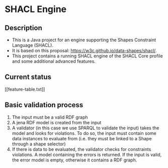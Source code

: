 # SHACL Engine

## Description
* This is a Java project for an engine supporting the Shapes Constraint Language (SHACL). 
* It is based on this proposal: https://w3c.github.io/data-shapes/shacl/. 
* This project contains a running SHACL engine of the SHACL Core profile and some additional advanced features.

## Current status
[[feature-table.txt]]

## Basic validation process
1. The input must be a valid RDF graph
2. A jena RDF model is created from the input
3. A validator (in this case we use SPARQL to validate the input) takes the model and looks for violations. To do so, the input must contain some data instances to evaluate from (i.e. they must be linked to a Shape through a shape selector)
4. If there is data to be evaluated, the validator checks for constraints violations. A model containing the errors is returned. If the input is valid, the error model is empty, otherwise it contains a RDF graph.